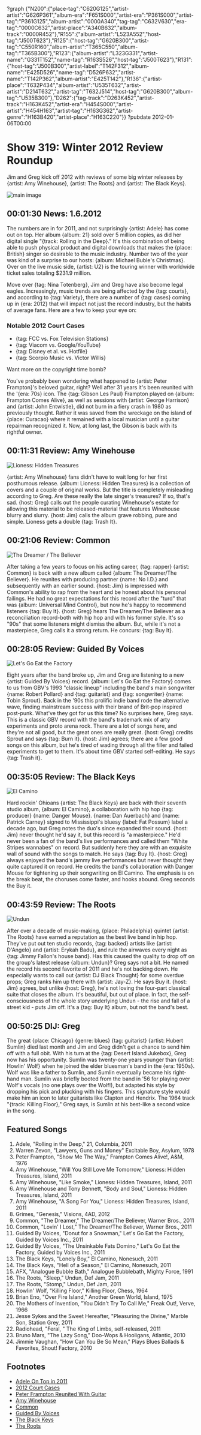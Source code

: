 ?graph {"N200":{"place-tag":"C620G125","artist-artist":"G626P361","album-era":"F651S000","artist-era":"P361S000","artist-tag":"P361G125","album-artist":"0000A340","tag-tag":"C632V630","era-tag":"0000C632","artist-place":"A340B632","album-track":"0000R452"},"R155":{"album-artist":"L523A552","host-tag":"J500T623"},"R125":{"host-tag":"G620B300","artist-tag":"C550R160","album-artist":"T365C550","album-tag":"T365B300"},"R123":{"album-artist":"L323G331","artist-name":"G331T152","name-tag":"R163S526","host-tag":"J500T623"},"R131":{"host-tag":"J500B300","artist-label":"T142F312","album-name":"E425D526","name-tag":"D526P632","artist-name":"T142P362","album-artist":"E425T142"},"R136":{"artist-place":"T632P434","album-artist":"U535T632","artist-artist":"D214T632","artist-tag":"T632J514","host-tag":"G620B300","album-tag":"U535B300"},"D262":{"tag-track":"D263K452","artist-track":"H163K452","artist-era":"H454S000","artist-artist":"H454H163","artist-tag":"H163G362","artist-genre":"H163B420","artist-place":"H163C220"}}
?pubdate 2012-01-06T00:00

# Show 319: Winter 2012 Review Roundup
Jim and Greg kick off 2012 with reviews of some big winter releases by {artist: Amy Winehouse}, {artist: The Roots} and {artist: The Black Keys}.

![main image](http://static.soundopinions.org/images/2010/recordreviews.jpg)

## 00:01:30 News: 1.6.2012
The numbers are in for 2011, and not surprisingly {artist: Adele} has come out on top. Her album {album: 21} sold over 5 million copies, as did her digital single "{track: Rolling in the Deep}." It's this combination of being able to push physical product and digital downloads that makes the {place: British} singer so desirable to the music industry. Number two of the year was kind of a surprise to our hosts: {album: Michael Buble's Christmas}. Over on the live music side, {artist: U2} is the touring winner with worldwide ticket sales totaling $231.9 million.

Move over {tag: Nina Totenberg}, Jim and Greg have also become legal eagles. Increasingly, music trends are being affected by the {tag: courts}, and according to {tag: Variety}, there are a number of {tag: cases} coming up in {era: 2012} that will impact not just the record industry, but the habits of average fans. Here are a few to keep your eye on:

### Notable 2012 Court Cases
- {tag: FCC vs. Fox Television Stations}
- {tag: Viacom vs. Google/YouTube}
- {tag: Disney et al. vs. Hotfile}
- {tag: Scorpio Music vs. Victor Willis}


Want more on the copyright time bomb?

You've probably been wondering what happened to {artist: Peter Frampton}'s beloved guitar, right? Well after 31 years it's been reunited with the '{era: 70s} icon. The {tag: Gibson Les Paul} Frampton played on {album: Frampton Comes Alive}, as well as sessions with {artist: George Harrison} and {artist: John Entwistle}, did not burn in a fiery crash in 1980 as previously thought. Rather it was saved from the wreckage on the island of {place: Curacao} where it remained with a local musician until a guitar repairman recognized it. Now, at long last, the Gibson is back with its rightful owner.

## 00:11:31 Review: Amy Winehouse
![Lioness: Hidden Treasures](http://is3.mzstatic.com/image/thumb/Features/v4/b6/04/c4/b604c4ef-81ae-6929-83f9-b5fe3ef71425/dj.anumrzvw.jpg/600x600bb-85.jpg "13125609/483003957")

{artist: Amy Winehouse} fans didn't have to wait long for her first posthumous release. {album: Lioness: Hidden Treasures} is a collection of covers and a couple of original works. But the title is completely misleading according to Greg. Are these really the late singer's treasures? If so, that's sad. {host: Greg} calls out the people curating Winehouse's estate for allowing this material to be released-material that features Winehouse blurry and slurry. {host: Jim} calls the album grave robbing, pure and simple. Lioness gets a double {tag: Trash It}.

## 00:21:06 Review: Common
![The Dreamer / The Believer](http://is5.mzstatic.com/image/thumb/Music/v4/6d/c9/48/6dc948c6-1643-90e2-9239-989d564aacba/source/600x600bb.jpg "64490/486306480")

After taking a few years to focus on his acting career, {tag: rapper} {artist: Common} is back with a new album called {album: The Dreamer/The Believer}. He reunites with producing partner {name: No I.D.} and subsequently with an earlier sound. {host: Jim} is impressed with Common's ability to rap from the heart and be honest about his personal failings. He had no great expectations for this record after the "turd" that was {album: Universal Mind Control}, but now he's happy to recommend listeners {tag: Buy It}. {host: Greg} hears The Dreamer/The Believer as a reconciliation record-both with hip hop and with his former style. It's so "90s" that some listeners might dismiss the album. But, while it's not a masterpiece, Greg calls it a strong return. He concurs: {tag: Buy It}.

## 00:28:05 Review: Guided By Voices
![Let's Go Eat the Factory](http://is3.mzstatic.com/image/thumb/Music/v4/30/5a/7a/305a7a2d-f6e6-b895-a5ca-4bf083d68be3/source/600x600bb.jpg "2960844/480002450")

Eight years after the band broke up, Jim and Greg are listening to a new {artist: Guided By Voices} record. {album: Let's Go Eat the Factory} comes to us from GBV's 1993 "classic lineup" including the band's main songwriter {name: Robert Pollard} and {tag: guitarist} and {tag: songwriter} {name: Tobin Sprout}. Back in the '90s this prolific indie band rode the alternative wave, finding mainstream success with their brand of Brit-pop inspired post-punk. What've they got for us this time? No surprises here, Greg says. This is a classic GBV record with the band's trademark mix of arty experiments and proto arena rock. There are a lot of songs here, and they're not all good, but the great ones are really great. {host: Greg} credits Sprout and says {tag: Burn it}. {host: Jim} agrees; there are a few good songs on this album, but he's tired of wading through all the filler and failed experiments to get to them. It's about time GBV started self-editing. He says {tag: Trash it}.

## 00:35:05 Review: The Black Keys
![El Camino](http://is2.mzstatic.com/image/thumb/Music41/v4/b4/63/0b/b4630bb4-0b38-8704-d7e9-306ec406c5a5/source/600x600bb.jpg "5893059/1052966287")

Hard rockin' Ohioans {artist: The Black Keys} are back with their seventh studio album, {album: El Camino}, a collaboration with hip hop {tag: producer} {name: Danger Mouse}. {name: Dan Auerbach} and {name: Patrick Carney} signed to Mississippi's bluesy {label: Fat Possum} label a decade ago, but Greg notes the duo's since expanded their sound. {host: Jim} never thought he'd say it, but this record is "a masterpiece." He'd never been a fan of the band's live performances and called them "White Stripes wannabes" on record. But suddenly here they are with an exquisite wall of sound with the songs to match. He says {tag: Buy It}. {host: Greg} always enjoyed the band's jammy live performances but never thought they quite captured it on record. He credits the band's collaboration with Danger Mouse for tightening up their songwriting on El Camino. The emphasis is on the break beat, the choruses come faster, and hooks abound. Greg seconds the Buy it.

## 00:43:59 Review: The Roots
![Undun](http://is5.mzstatic.com/image/thumb/Music/v4/35/44/8f/35448fce-2319-45d9-5e49-2ba898dfc151/source/600x600bb.jpg "43680/481840450")

After over a decade of music-making, {place: Philadelphia} quintet {artist: The Roots} have earned a reputation as the best live band in hip hop. They've put out ten studio records, {tag: backed} artists like {artist: D'Angelo} and {artist: Erykah Badu}, and rule the airwaves every night as {tag: Jimmy Fallon's house band}. Has this caused the quality to drop off on the group's latest release {album: Undun}? Greg says not a bit. He named the record his second favorite of 2011 and he's not backing down. He especially wants to call out {artist: DJ Black Thought} for some overdue props; Greg ranks him up there with {artist: Jay-Z}. He says Buy it. {host: Jim} agrees, but unlike {host: Greg}, he's not loving the four-part classical suite that closes the album. It's beautiful, but out of place. In fact, the self-consciousness of the whole story underlying Undun - the rise and fall of a street kid - puts Jim off. It's a {tag: Buy It} album, but not the band's best.

## 00:50:25 DIJ: Greg
The great {place: Chicago} {genre: blues} {tag: guitarist} {artist: Hubert Sumlin} died last month and Jim and Greg didn't get a chance to send him off with a full obit. With his turn at the {tag: Desert Island Jukebox}, Greg now has his opportunity. Sumlin was twenty-one years younger than {artist: Howlin' Wolf} when he joined the elder bluesman's band in the {era: 1950s}. Wolf was like a father to Sumlin, and Sumlin eventually became his right-hand man. Sumlin was briefly booted from the band in '56 for playing over Wolf's vocals (no one plays over the Wolf!), but adapted his style by dropping his pick and plucking with his fingers. This signature style would make him an icon to later guitarists like Clapton and Hendrix. The 1964 track "{track: Killing Floor}," Greg says, is Sumlin at his best-like a second voice in the song. 


## Featured Songs
1. Adele, "Rolling in the Deep," 21, Columbia, 2011
2. Warren Zevon, "Lawyers, Guns and Money" Excitable Boy, Asylum, 1978
3. Peter Frampton, "Show Me The Way," Frampton Comes Alive!, A&M, 1976
4. Amy Winehouse, "Will You Still Love Me Tomorrow," Lioness: Hidden Treasures, Island, 2011
5. Amy Winehouse, "Like Smoke," Lioness: Hidden Treasures, Island, 2011
6. Amy Winehouse and Tony Bennett, "Body and Soul," Lioness: Hidden Treasures, Island, 2011
7. Amy Winehouse, "A Song For You," Lioness: Hidden Treasures, Island, 2011
8. Grimes, "Genesis," Visions, 4AD, 2012
9. Common, "The Dreamer," The Dreamer/The Believer, Warner Bros., 2011
10. Common, "Lovin' I Lost," The Dreamer/The Believer, Warner Bros., 2011
11. Guided By Voices, "Donut for a Snowman," Let's Go Eat the Factory, Guided by Voices Inc., 2011
12. Guided By Voices, "The Unsinkable Fats Domino," Let's Go Eat the Factory, Guided by Voices Inc., 2011
13. The Black Keys, "Lonely Boy," El Camino, Nonesuch, 2011
14. The Black Keys, "Hell of a Season," El Camino, Nonesuch, 2011
15. AFX, "Analogue Bubble Bath," Analogue Bubblebath, Mighty Force, 1991
16. The Roots, "Sleep," Undun, Def Jam, 2011
17. The Roots, "Stomp," Undun, Def Jam, 2011
18. Howlin' Wolf, "Killing Floor," Killing Floor, Chess, 1964
19. Brian Eno, "Over Fire Island," Another Green World, Island, 1975
20. The Mothers of Invention, "You Didn't Try To Call Me," Freak Out!, Verve, 1966
21. Jesse Sykes and the Sweet Hereafter, "Pleasuring the Divine," Marble Son, Station Grey, 2011
22. Radiohead, "Feral, " The King of Limbs, self-released, 2011
23. Bruno Mars, "The Lazy Song," Doo-Wops & Hooligans, Atlantic, 2010
24. Jimmie Vaughan, "How Can You Be So Mean," Plays Blues Ballads & Favorites, Shout! Factory, 2010

## Footnotes
- [Adele On Top in 2011](http://www.reuters.com/article/2011/12/27/idUS364656545020111227)
- [2012 Court Cases](http://variety.com/2011/film/news/key-legal-rulings-loom-in-2012-1118047832/)
- [Peter Frampton Reunited With Guitar](http://artsbeat.blogs.nytimes.com/2012/01/03/peter-frampton-reunited-with-best-guitar-after-31-years/)
- [Amy Winehouse](http://www.amywinehouse.com/)
- [Common](http://www.thinkcommon.com/)
- [Guided By Voices](http://www.gbv.com/)
- [The Black Keys](http://www.theblackkeys.com/)
- [The Roots](http://www.theroots.com/)

